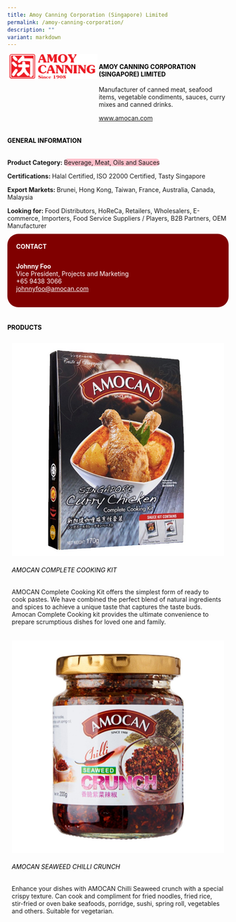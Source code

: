```yaml
---
title: Amoy Canning Corporation (Singapore) Limited
permalink: /amoy-canning-corporation/
description: ""
variant: markdown
---
```

<div class="flex-paragraph">
	<div style="display: flex; flex-wrap: wrap;" class="flex-container">
		<div style="flex: 1 1 40%; display: block;" class="card sgds">
			<img src="/images/Amoy%20Canning%20Corporation/amoy_canning_corporation_logo.png">
		</div>
		<div style="flex: 1 1 58%; display: block; margin-left: 3px" class="card-sgds">
			<h4 style="text-transform: uppercase; color: black;"><b>Amoy Canning Corporation (Singapore) Limited</b></h4>
			<p>Manufacturer of canned meat, seafood items, vegetable condiments, sauces, curry mixes and canned drinks.</p>
			<p><a target="_blank" href="https://www.amocan.com">www.amocan.com</a></p>
		</div>
	</div>
</div>

<h4 style="text-transform: uppercase; color: black;">
	<b>General Information</b>
</h4>
<div style="display: flex; flex-wrap: wrap;" class="flex-container">
	<div style="flex: 1 1 65%; display: block; align-self: stretch" class="card sgds">
		<div class="flex-paragraph">
			<p>
				<b>Product Category: </b>
				<span style="background-color: pink; border-radius: 10px;">Beverage, Meat, Oils and Sauces</span>
			</p>
			<p>
				<b>Certifications: </b>Halal Certified, ISO 22000 Certified, Tasty Singapore
			</p>
			<p>
				<b>Export Markets: </b>Brunei, Hong Kong, Taiwan, France, Australia, Canada, Malaysia
			</p>
			<p style="margin-bottom: 10px;">
				<b>Looking for: </b>Food Distributors, HoReCa, Retailers, Wholesalers, E-commerce, Importers, Food Service Suppliers / Players, B2B Partners, OEM Manufacturer
			</p>
		</div>
	</div>
	<div style="flex: 1 1 35%; padding: 10px; display: block; background-color: maroon; border-radius: 25px; align-self: center;" class="card sgds">
		<h4 style="color: white; margin-top: 10px; margin-left: 10px;">CONTACT</h4>
		<div class="flex-paragraph">
			<p style="padding: 10px; color: white;">
				<b>Johnny Foo</b>
				<br>Vice President, Projects and Marketing<br>+65 9438 3066<br>
				<a style="color: white;" href="mailto:johnnyfoo@amocan.com">johnnyfoo@amocan.com</a>
			</p>
		</div>
	</div>
</div>
<br>
<h4 style="text-transform: uppercase; color: black;">
	<b>Products</b>
</h4>
<div style="display: flex; flex-wrap: wrap;">
	<div style="flex: 1 1 47%; margin: 10px; display: block;" class="card sgds">
		<div style="display: block;" class="flex-image">
			<img src="/images/Amoy%20Canning%20Corporation/amoy_canning_corporation_product_01.jpg">
		</div>
		<div class="flex-paragraph">
			<h6 style="text-transform: uppercase; color: black;">Amocan Complete Cooking Kit</h6>
			<p>AMOCAN Complete Cooking Kit offers the simplest form of ready to cook pastes. We have combined the perfect blend of natural ingredients and spices to achieve a unique taste that captures the taste buds. Amocan Complete Cooking kit provides the ultimate convenience to prepare scrumptious dishes for loved one and family.</p>
		</div>
	</div>
	<div style="flex: 1 1 47%; margin: 10px; display: block;" class="card sgds">
		<div style="display: block;" class="flex-image">
			<img src="/images/Amoy%20Canning%20Corporation/amoy_canning_corporation_product_02.jpg">
		</div>
		<div class="flex-paragraph">
			<h6 style="text-transform: uppercase; color: black;">Amocan Seaweed Chilli Crunch</h6>
			<p>Enhance your dishes with AMOCAN Chilli Seaweed crunch with a special crispy texture.  Can cook and compliment for fried noodles, fried rice, stir-fried or oven bake seafoods, porridge, sushi, spring roll, vegetables and others. Suitable for vegetarian.</p>
		</div>
	</div>
</div>